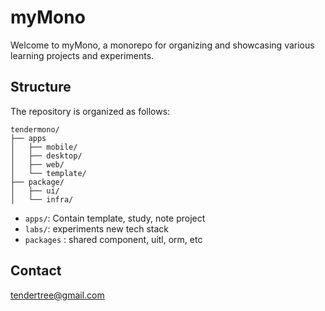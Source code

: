 # myMono

Welcome to myMono, a monorepo for organizing and showcasing various learning projects and experiments.

## Structure

The repository is organized as follows:

```
tendermono/
├── apps
│   ├── mobile/
│   ├── desktop/
│   ├── web/
│   └── template/
├── package/
│   ├── ui/
│   └── infra/
```
- `apps/`: Contain template, study, note project 
- `labs/`: experiments new tech stack
- `packages` : shared component, uitl, orm, etc


## Contact

tendertree@gmail.com

